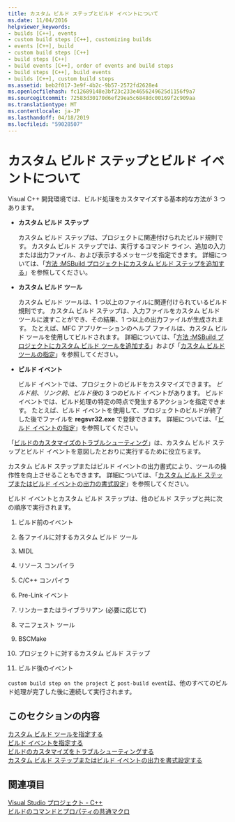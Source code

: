 ```yaml
---
title: カスタム ビルド ステップとビルド イベントについて
ms.date: 11/04/2016
helpviewer_keywords:
- builds [C++], events
- custom build steps [C++], customizing builds
- events [C++], build
- custom build steps [C++]
- build steps [C++]
- build events [C++], order of events and build steps
- build steps [C++], build events
- builds [C++], custom build steps
ms.assetid: beb2f017-3e9f-4b2c-9b57-2572fd2628e4
ms.openlocfilehash: fc12689148e3bf23c233e4656249625d1156f9a7
ms.sourcegitcommit: 72583d30170d6ef29ea5c6848dc00169f2c909aa
ms.translationtype: MT
ms.contentlocale: ja-JP
ms.lasthandoff: 04/18/2019
ms.locfileid: "59028507"
---
```

# <a name="understanding-custom-build-steps-and-build-events"></a>カスタム ビルド ステップとビルド イベントについて

Visual C++ 開発環境では、ビルド処理をカスタマイズする基本的な方法が 3 つあります。

- **カスタム ビルド ステップ**

   カスタム ビルド ステップは、プロジェクトに関連付けられたビルド規則です。 カスタム ビルド ステップでは、実行するコマンド ライン、追加の入力または出力ファイル、および表示するメッセージを指定できます。 詳細については、「[方法 :MSBuild プロジェクトにカスタム ビルド ステップを追加する](how-to-add-a-custom-build-step-to-msbuild-projects.md)」を参照してください。

- **カスタム ビルド ツール**

   カスタム ビルド ツールは、1 つ以上のファイルに関連付けられているビルド規則です。 カスタム ビルド ステップは、入力ファイルをカスタム ビルド ツールに渡すことができ、その結果、1 つ以上の出力ファイルが生成されます。 たとえば、MFC アプリケーションのヘルプ ファイルは、カスタム ビルド ツールを使用してビルドされます。 詳細については、「[方法 :MSBuild プロジェクトにカスタム ビルド ツールを追加する](how-to-add-custom-build-tools-to-msbuild-projects.md)」および「[カスタム ビルド ツールの指定](specifying-custom-build-tools.md)」を参照してください。

- **ビルド イベント**

   ビルド イベントでは、プロジェクトのビルドをカスタマイズできます。 *ビルド前*、*リンク前*、*ビルド後*の 3 つのビルド イベントがあります。 ビルド イベントでは、ビルド処理の特定の時点で発生するアクションを指定できます。 たとえば、ビルド イベントを使用して、プロジェクトのビルドが終了した後でファイルを **regsvr32.exe** で登録できます。 詳細については、「[ビルド イベントの指定](specifying-build-events.md)」を参照してください。

「[ビルドのカスタマイズのトラブルシューティング](troubleshooting-build-customizations.md)」は、カスタム ビルド ステップとビルド イベントを意図したとおりに実行するために役立ちます。

カスタム ビルド ステップまたはビルド イベントの出力書式により、ツールの操作性を向上させることもできます。 詳細については、「[カスタム ビルド ステップまたはビルド イベントの出力の書式設定](formatting-the-output-of-a-custom-build-step-or-build-event.md)」を参照してください。

ビルド イベントとカスタム ビルド ステップは、他のビルド ステップと共に次の順序で実行されます。

1. ビルド前のイベント

2. 各ファイルに対するカスタム ビルド ツール

3. MIDL

4. リソース コンパイラ

5. C/C++ コンパイラ

6. Pre-Link イベント

7. リンカーまたはライブラリアン (必要に応じて)

8. マニフェスト ツール

9. BSCMake

10. プロジェクトに対するカスタム ビルド ステップ

11. ビルド後のイベント

`custom build step on the project` と `post-build event`は、他のすべてのビルド処理が完了した後に連続して実行されます。

## <a name="in-this-section"></a>このセクションの内容

[カスタム ビルド ツールを指定する](specifying-custom-build-tools.md)<br/>
[ビルド イベントを指定する](specifying-build-events.md)<br/>
[ビルドのカスタマイズをトラブルシューティングする](troubleshooting-build-customizations.md)<br/>
[カスタム ビルド ステップまたはビルド イベントの出力を書式設定する](formatting-the-output-of-a-custom-build-step-or-build-event.md)<br/>

## <a name="see-also"></a>関連項目

[Visual Studio プロジェクト - C++](creating-and-managing-visual-cpp-projects.md)<br>
[ビルドのコマンドとプロパティの共通マクロ](reference/common-macros-for-build-commands-and-properties.md)
